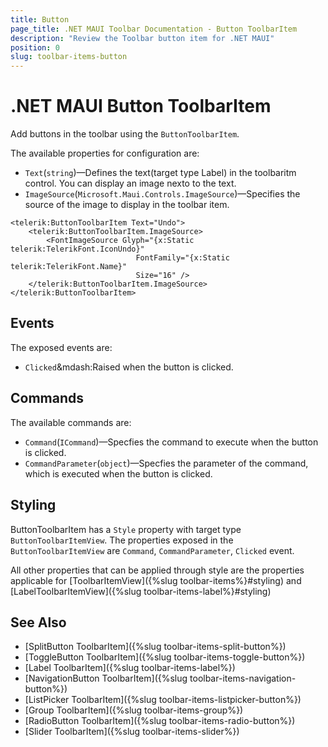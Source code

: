 ```yaml
---
title: Button
page_title: .NET MAUI Toolbar Documentation - Button ToolbarItem
description: "Review the Toolbar button item for .NET MAUI"
position: 0
slug: toolbar-items-button
---
```


# .NET MAUI Button ToolbarItem

Add buttons in the toolbar using the `ButtonToolbarItem`.

The available properties for configuration are:

* `Text`(`string`)&mdash;Defines the text(target type Label) in the toolbaritm control. You can display an image nexto to the text.
* `ImageSource`(`Microsoft.Maui.Controls.ImageSource`)&mdash;Specifies the source of the image to display in the toolbar item.

```XAML
<telerik:ButtonToolbarItem Text="Undo">
    <telerik:ButtonToolbarItem.ImageSource>
        <FontImageSource Glyph="{x:Static telerik:TelerikFont.IconUndo}"
                            FontFamily="{x:Static telerik:TelerikFont.Name}"
                            Size="16" />
    </telerik:ButtonToolbarItem.ImageSource>
</telerik:ButtonToolbarItem>
```

## Events

The exposed events are:

* `Clicked`&mdash:Raised when the button is clicked.

## Commands

The available commands are:

* `Command`(`ICommand`)&mdash;Specfies the command to execute when the button is clicked.
* `CommandParameter`(`object`)&mdash;Specfies the parameter of the command, which is executed when the button is clicked.

## Styling

ButtonToolbarItem has a `Style` property with target type `ButtonToolbarItemView`. The properties exposed in the `ButtonToolbarItemView` are `Command`, `CommandParameter`, `Clicked` event.

All other properties that can be applied through style are the properties applicable for [ToolbarItemView]({%slug toolbar-items%}#styling) and [LabelToolbarItemView]({%slug toolbar-items-label%}#styling)

<snippet id='imageeditor-styling-button-toolbar-style'/>

## See Also

- [SplitButton ToolbarItem]({%slug toolbar-items-split-button%})
- [ToggleButton ToolbarItem]({%slug toolbar-items-toggle-button%})
- [Label ToolbarItem]({%slug toolbar-items-label%})
- [NavigationButton ToolbarItem]({%slug toolbar-items-navigation-button%})
- [ListPicker ToolbarItem]({%slug toolbar-items-listpicker-button%})
- [Group ToolbarItem]({%slug toolbar-items-group%})
- [RadioButton ToolbarItem]({%slug toolbar-items-radio-button%})
- [Slider ToolbarItem]({%slug toolbar-items-slider%})

